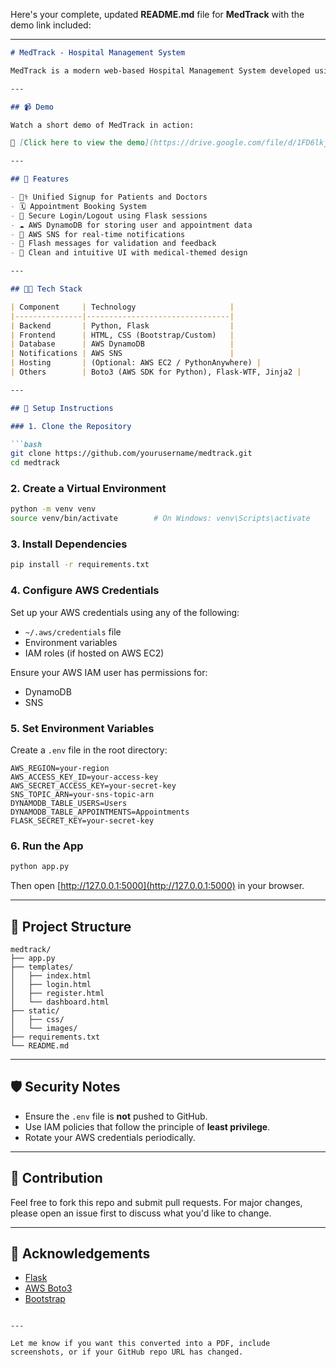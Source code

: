 Here's your complete, updated **README.md** file for **MedTrack** with the demo link included:

---

````markdown
# MedTrack - Hospital Management System

MedTrack is a modern web-based Hospital Management System developed using **Flask** and integrated with **Amazon Web Services (AWS)**. It provides a seamless experience for both doctors and patients, allowing secure signup, appointment scheduling, and real-time notifications via AWS SNS.

---

## 📹 Demo

Watch a short demo of MedTrack in action:

🔗 [Click here to view the demo](https://drive.google.com/file/d/1FD6lkjVjh6FKraFHqK1rw-9T1mq2bmQ2/view?usp=drive_link)

---

## 🚀 Features

- 👨‍⚕️ Unified Signup for Patients and Doctors  
- 🗓️ Appointment Booking System  
- 🔐 Secure Login/Logout using Flask sessions  
- ☁️ AWS DynamoDB for storing user and appointment data  
- 📩 AWS SNS for real-time notifications  
- 🧾 Flash messages for validation and feedback  
- 🎨 Clean and intuitive UI with medical-themed design  

---

## 🧑‍💻 Tech Stack

| Component     | Technology                     |
|---------------|--------------------------------|
| Backend       | Python, Flask                  |
| Frontend      | HTML, CSS (Bootstrap/Custom)   |
| Database      | AWS DynamoDB                   |
| Notifications | AWS SNS                        |
| Hosting       | (Optional: AWS EC2 / PythonAnywhere) |
| Others        | Boto3 (AWS SDK for Python), Flask-WTF, Jinja2 |

---

## 🔧 Setup Instructions

### 1. Clone the Repository

```bash
git clone https://github.com/yourusername/medtrack.git
cd medtrack
````

### 2. Create a Virtual Environment

```bash
python -m venv venv
source venv/bin/activate        # On Windows: venv\Scripts\activate
```

### 3. Install Dependencies

```bash
pip install -r requirements.txt
```

### 4. Configure AWS Credentials

Set up your AWS credentials using any of the following:

* `~/.aws/credentials` file
* Environment variables
* IAM roles (if hosted on AWS EC2)

Ensure your AWS IAM user has permissions for:

* DynamoDB
* SNS

### 5. Set Environment Variables

Create a `.env` file in the root directory:

```
AWS_REGION=your-region
AWS_ACCESS_KEY_ID=your-access-key
AWS_SECRET_ACCESS_KEY=your-secret-key
SNS_TOPIC_ARN=your-sns-topic-arn
DYNAMODB_TABLE_USERS=Users
DYNAMODB_TABLE_APPOINTMENTS=Appointments
FLASK_SECRET_KEY=your-secret-key
```

### 6. Run the App

```bash
python app.py
```

Then open [http://127.0.0.1:5000](http://127.0.0.1:5000) in your browser.

---

## 📁 Project Structure

```
medtrack/
├── app.py
├── templates/
│   ├── index.html
│   ├── login.html
│   ├── register.html
│   └── dashboard.html
├── static/
│   ├── css/
│   └── images/
├── requirements.txt
└── README.md
```

---

## 🛡️ Security Notes

* Ensure the `.env` file is **not** pushed to GitHub.
* Use IAM policies that follow the principle of **least privilege**.
* Rotate your AWS credentials periodically.

---

## 🤝 Contribution

Feel free to fork this repo and submit pull requests. For major changes, please open an issue first to discuss what you'd like to change.

---


## 🙌 Acknowledgements

* [Flask](https://flask.palletsprojects.com/)
* [AWS Boto3](https://boto3.amazonaws.com/)
* [Bootstrap](https://getbootstrap.com/)

```

---

Let me know if you want this converted into a PDF, include screenshots, or if your GitHub repo URL has changed.
```
